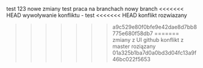 test 123
nowe zmiany test
praca na branchach
nowy branch
<<<<<<< HEAD
wywoływanie konfliktu - test
<<<<<<< HEAD
konflikt rozwiazany
>>>>>>> a9c529e80f0bfe9e42dae8d7bb8775e680f58db7
=======
zmiany z UI github
konflikt z master roziązany 
>>>>>>> 01a325b1ba7d0a0bd3d04fc13a9f46bc022f5653
